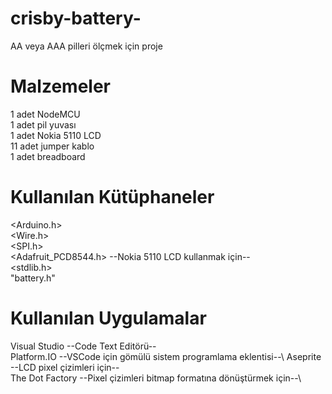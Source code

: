 # crisby-battery-
AA veya AAA pilleri ölçmek için proje

# Malzemeler 
 1 adet NodeMCU\
 1 adet pil yuvası\
 1 adet Nokia 5110 LCD\
 11 adet jumper kablo\
 1 adet breadboard

# Kullanılan Kütüphaneler
<Arduino.h>\
<Wire.h>\
<SPI.h>\
<Adafruit_PCD8544.h> --Nokia 5110 LCD kullanmak için--\
<stdlib.h>\
"battery.h"
# Kullanılan Uygulamalar
Visual Studio   --Code Text Editörü--\
Platform.IO     --VSCode için gömülü sistem programlama eklentisi--\ 
Aseprite        --LCD pixel çizimleri için--\
The Dot Factory --Pixel çizimleri bitmap formatına dönüştürmek için--\



